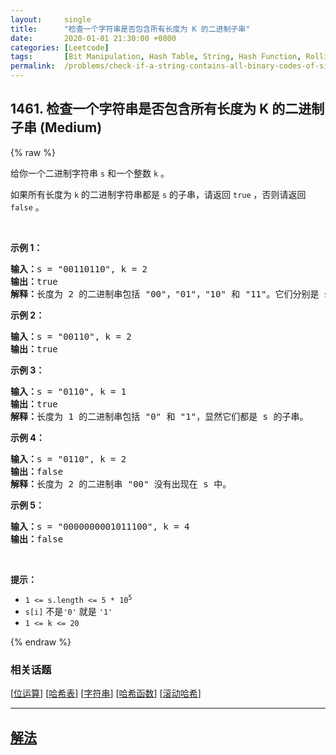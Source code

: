 ```yaml
---
layout:     single
title:      "检查一个字符串是否包含所有长度为 K 的二进制子串"
date:       2020-01-01 21:30:00 +0800
categories: [Leetcode]
tags:       [Bit Manipulation, Hash Table, String, Hash Function, Rolling Hash]
permalink:  /problems/check-if-a-string-contains-all-binary-codes-of-size-k/
---
```


## 1461. 检查一个字符串是否包含所有长度为 K 的二进制子串 (Medium)

{% raw %}

<p>给你一个二进制字符串 <code>s</code> 和一个整数 <code>k</code> 。</p>

<p>如果所有长度为 <code>k</code> 的二进制字符串都是 <code>s</code> 的子串，请返回 <code>true</code> ，否则请返回 <code>false</code> 。</p>

<p> </p>

<p><strong>示例 1：</strong></p>

<pre>
<strong>输入：</strong>s = "00110110", k = 2
<strong>输出：</strong>true
<strong>解释：</strong>长度为 2 的二进制串包括 "00"，"01"，"10" 和 "11"。它们分别是 s 中下标为 0，1，3，2 开始的长度为 2 的子串。
</pre>

<p><strong>示例 2：</strong></p>

<pre>
<strong>输入：</strong>s = "00110", k = 2
<strong>输出：</strong>true
</pre>

<p><strong>示例 3：</strong></p>

<pre>
<strong>输入：</strong>s = "0110", k = 1
<strong>输出：</strong>true
<strong>解释：</strong>长度为 1 的二进制串包括 "0" 和 "1"，显然它们都是 s 的子串。
</pre>

<p><strong>示例 4：</strong></p>

<pre>
<strong>输入：</strong>s = "0110", k = 2
<strong>输出：</strong>false
<strong>解释：</strong>长度为 2 的二进制串 "00" 没有出现在 s 中。
</pre>

<p><strong>示例 5：</strong></p>

<pre>
<strong>输入：</strong>s = "0000000001011100", k = 4
<strong>输出：</strong>false
</pre>

<p> </p>

<p><strong>提示：</strong></p>

<ul>
	<li><code>1 <= s.length <= 5 * 10<sup>5</sup></code></li>
	<li><code>s[i]</code> 不是<code>'0'</code> 就是 <code>'1'</code></li>
	<li><code>1 <= k <= 20</code></li>
</ul>

{% endraw %}

### 相关话题
  [[位运算](https://github.com/openset/leetcode/tree/master/tag/bit-manipulation/README.md)]
  [[哈希表](https://github.com/openset/leetcode/tree/master/tag/hash-table/README.md)]
  [[字符串](https://github.com/openset/leetcode/tree/master/tag/string/README.md)]
  [[哈希函数](https://github.com/openset/leetcode/tree/master/tag/hash-function/README.md)]
  [[滚动哈希](https://github.com/openset/leetcode/tree/master/tag/rolling-hash/README.md)]

---

## [解法](https://github.com/openset/leetcode/tree/master/problems/check-if-a-string-contains-all-binary-codes-of-size-k)

